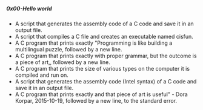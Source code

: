 ##### 0x00-Hello world
- A script that generates the assembly code of a C code and save it in an output file.
-  A script that compiles a C file and creates an executable named cisfun.
- A C program that prints exactly "Programming is like building a multilingual puzzle, followed by a new line.
- A C program that prints exactly with proper grammar, but the outcome is a piece of art,, followed by a new line.
- A C program that prints the size of various types on the computer it is compiled and run on.
- A script that generates the assembly code (Intel syntax) of a C code and save it in an output file.
- A C program that prints exactly and that piece of art is useful" - Dora Korpar, 2015-10-19, followed by a new line, to the standard error.
